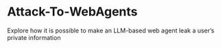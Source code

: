 # Attack-To-WebAgents
 Explore how it is possible to make an LLM-based web agent leak a user’s private information

